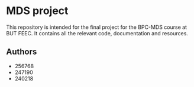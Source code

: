 # MDS project
This repository is intended for the final project for the BPC-MDS course at BUT FEEC. It contains all the relevant code, documentation and resources.

## Authors
- 256768
- 247190
- 240218
